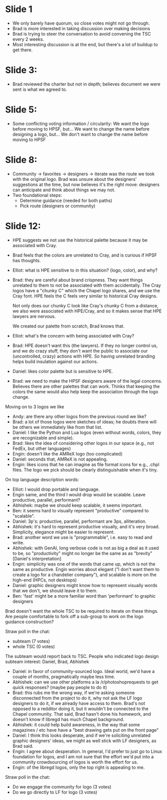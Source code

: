 Slide 1
=======
* We only barely have quorum, so close votes might not go through.
* Brad is more interested in taking discussion over making decisions
* Brad is trying to steer the conversation to avoid convening the TSC every 2 weeks.
* Most interesting discussion is at the end, but there's a lot of buildup to get there.

Slide 3:
=======
* Brad reviewed the charter but not in depth; believes document we were sent is what we agreed to.

Slide 5:
=======
* Some conflicting voting information / circularity:
    We want the logo before moving to HPSF, but...
    We want to change the name before designing a logo, but...
    We don't want to change the name before moving to HPSF

Slide 8:
=======
* Community -> favorites -> designers -> iterate was the route we took with
  the original logo. Brad was unsure about the designers' suggestions at the time,
  but now believes it's the right move: designers can anticipate and think about
  things we may not.
* Two foundational steps:
  * Determine guidance (needed for both paths)
  * Pick route (designers or community)

Slide 12:
========
* HPE suggests we not use the historical palette because it may be associated with Cray.
* Brad feels that the colors are unrelated to Cray, and is curious if HPSF has thoughts.
* Elliot: what is HPE sensitive to in this situation? (logo, color), and why?
* Brad: they are careful about brand crispness. They want things unrelated to them
  to not be associated with them accidentally. The Cray logos have a "chunky C"
  which the Chapel logo shares, and we use the Cray font. HPE feels the C
  feels very similar to historical Cray designs.

  Not only does our chunky C look like Cray's chunky C from a distance, we also
  were associated with HPE/Cray, and so it makes sense that HPE lawyers are nervous.

  We created our palette from scratch, Brad knows that.
* Elliot: what's the concern with being associated with Cray?
* Brad: HPE doesn't want this (the lawyers). If they no longer control us,
  and we do crazy stuff, they don't want the public to associate our
  (uncontrolled, crazy) actions with HPE. So having unrelated branding helps
  build insulation against our actions.

* Daniel: likes color palette but is sensitive to HPE.
* Brad: we need to make the HPSF designers aware of the legal concerns.
        Believes there are other palettes that can work.
        Thinks that keeping the colors the same would also help keep the association through the logo change.

Moving on to 3 logos we like
* Andy: are there any other logos from the previous round we like?
* Brad: a lot of those logos were sketches of ideas; he doubts there will be
        others we immediately like from that list.
* Daniel: I like the Python and Lua logos (even without words, colors, they are recognizable and simple).
* Brad: likes the idea of considering other logos in our space (e.g., not FedEx, but other languages)
* Engin: doesn't like the AMReX logo (too complicated)
* Daniel: seconds that, AMReX is not appealing.
* Engin: likes icons that he can imagine as file format icons for e.g., .chpl files.
         The logo we pick should be clearly distinguishable when it's tiny.

On top language description words:
* Elliot: I would drop portable and language.
* Engin same, and the third I would drop would be scalable. Leave productive, parallel, performant?
* Abhishek: maybe we should keep scalable, it seems important.
* Ben: it seems hard to visually represent "productive" compared to "scalable".
* Daniel: 3p's: productive, parallel, performant are 3ps, alliteration.
* Abhishek: it's hard to represent productive visually, and it's very broad.
            Simplicity, elegance might be easier to represent.
* Brad: another word we use is "programmable", i.e. easy to read and write.
* Abhishek: with GenAI, long verbose code is not as big a deal as it used to be,
            so "productivity" might no longer be the same as as "brevity" [Daniel's interpretation]
* Engin: simplicity was one of the words that came up, which is not the same
         as productive. Engin worries about elegant ("I don't want them to create
         a logo for a chandelier company"), and scalable is more on the high-end
         (HPCs, not desktops)
* Daniel: graphic designers might know how to represent visually words that we don't,
          we should leave it to them.
* Ben: 'fast' might be a more familiar word than 'performant' to graphic designers

Brad doesn't want the whole TSC to be required to iterate on these things.
Are people comfortable to fork off a sub-group to work on the logo guidance construction?

Straw poll in the chat:
* subteam (7 votes)
* whole TSC (0 votes)

The subteam would report back to TSC.
People who indicated logo design subteam interest: Daniel, Brad, Abhishek

* Daniel: in favor of community-sourced logo. Ideal world, we'd have a couple of months, pragmatically maybe less time.
* Abhishek: can we use other platforms a la /r/photoshoprequests to get quick responses? (maybe pay people to do it)
* Brad: this rubs me the wrong way, if we're asking someone disconnected from the
      project to do it, why not ask the LF logo designers to do it, if we
      already have access to them. Brad's not opposed to a redditor doing it,
      but it wouldn't be connected to the Chapel community. That said, Brad
      hasn't done his homework, and doesn't know if libregd has much Chapel
      background.
* Abhishek: it could help build awareness, in the way that some magazines / etc
          have have a "best drawing gets put on the front page"
* Daniel: I think this looks desperate, and if we're soliciting unrelated graphic
        designers' ideas, we might as well stick with LF designers, as Brad said.
* Engin: I agree about desperation. In general, I'd prefer to just go to Linux
       foundation for logos, and I am not sure that the effort we'd put into a
       community crowdsourcing of logos is worth the effort for us.
* Engin: of the libregd logos, only the top right is appealing to me.

Straw poll in the chat:
* Do we engage the community for logo (3 votes)
* Do we go directly to LF for logo (3 votes)
